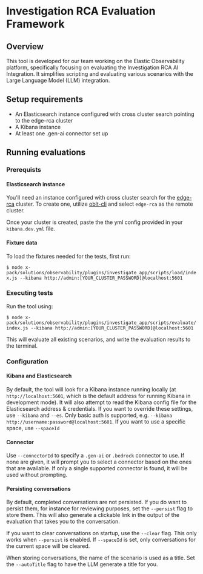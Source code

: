 # Investigation RCA Evaluation Framework

## Overview

This tool is developed for our team working on the Elastic Observability platform, specifically focusing on evaluating the Investigation RCA AI Integration. It simplifies scripting and evaluating various scenarios with the Large Language Model (LLM) integration.

## Setup requirements

- An Elasticsearch instance configured with cross cluster search pointing to the edge-rca cluster
- A Kibana instance
- At least one .gen-ai connector set up

## Running evaluations

### Prerequists

#### Elasticsearch instance

You'll need an instance configured with cross cluster search for the [edge-rca](https://studious-disco-k66oojq.pages.github.io/edge-rca/) cluster. To create one, utilize [oblt-cli](https://studious-disco-k66oojq.pages.github.io/user-guide/cluster-create-ccs/) and select `edge-rca` as the remote cluster.

Once your cluster is created, paste the the yml config provided in your `kibana.dev.yml` file.

#### Fixture data

To load the fixtures needed for the tests, first run:

`$ node x-pack/solutions/observability/plugins/investigate_app/scripts/load/index.js --kibana http://admin:[YOUR_CLUSTER_PASSWORD]@localhost:5601`

### Executing tests

Run the tool using:

`$ node x-pack/solutions/observability/plugins/investigate_app/scripts/evaluate/index.js --kibana http://admin:[YOUR_CLUSTER_PASSWORD]@localhost:5601`

This will evaluate all existing scenarios, and write the evaluation results to the terminal.

### Configuration

#### Kibana and Elasticsearch

By default, the tool will look for a Kibana instance running locally (at `http://localhost:5601`, which is the default address for running Kibana in development mode). It will also attempt to read the Kibana config file for the Elasticsearch address & credentials. If you want to override these settings, use `--kibana` and `--es`. Only basic auth is supported, e.g. `--kibana http://username:password@localhost:5601`. If you want to use a specific space, use `--spaceId`

#### Connector

Use `--connectorId` to specify a `.gen-ai` or `.bedrock` connector to use. If none are given, it will prompt you to select a connector based on the ones that are available. If only a single supported connector is found, it will be used without prompting.

#### Persisting conversations

By default, completed conversations are not persisted. If you do want to persist them, for instance for reviewing purposes, set the `--persist` flag to store them. This will also generate a clickable link in the output of the evaluation that takes you to the conversation.

If you want to clear conversations on startup, use the `--clear` flag. This only works when `--persist` is enabled. If `--spaceId` is set, only conversations for the current space will be cleared.

When storing conversations, the name of the scenario is used as a title. Set the `--autoTitle` flag to have the LLM generate a title for you.
